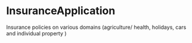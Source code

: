 # InsuranceApplication
Insurance policies on various domains (agriculture/ health, holidays, cars and individual property
)
